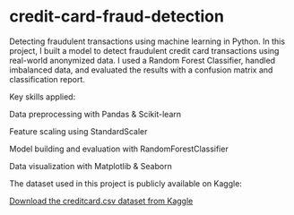 # credit-card-fraud-detection
Detecting fraudulent transactions using machine learning in Python.
In this project, I built a model to detect fraudulent credit card transactions using real-world anonymized data. I used a Random Forest Classifier, handled imbalanced data, and evaluated the results with a confusion matrix and classification report.

Key skills applied:

Data preprocessing with Pandas & Scikit-learn

Feature scaling using StandardScaler

Model building and evaluation with RandomForestClassifier

Data visualization with Matplotlib & Seaborn

The dataset used in this project is publicly available on Kaggle:

 [Download the creditcard.csv dataset from Kaggle](https://www.kaggle.com/datasets/mlg-ulb/creditcardfraud)
